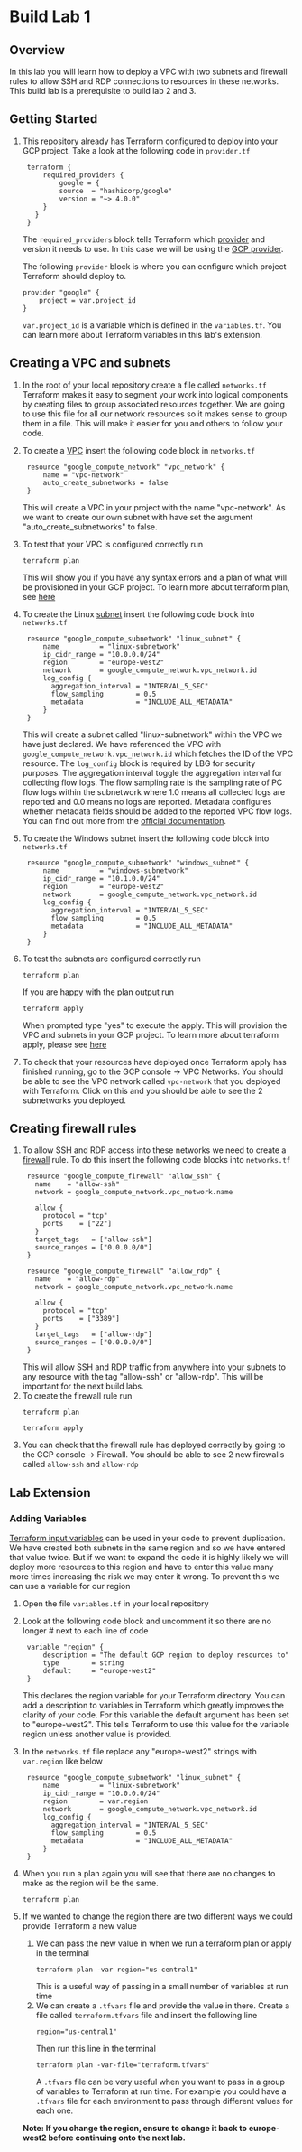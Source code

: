 # Build Lab 1
## Overview
In this lab you will learn how to deploy a VPC with two subnets and firewall rules to allow SSH and RDP connections to resources in these networks. This build lab is a prerequisite to build lab 2 and 3.

## Getting Started

1. This repository already has Terraform configured to deploy into your GCP project. Take a look at the following code in `provider.tf`
   ```
    terraform {
        required_providers {
            google = {
            source  = "hashicorp/google"
            version = "~> 4.0.0"
        }
      }
    }
    ```
    The `required_providers` block tells Terraform which [provider](https://developer.hashicorp.com/terraform/language/providers) and version it needs to use. In this case we will be using the [GCP provider](https://registry.terraform.io/providers/hashicorp/google/latest/docs).

    The following `provider` block is where you can configure which project Terraform should deploy to.
    ```
    provider "google" {
        project = var.project_id
    }
    ```
    `var.project_id` is a variable which is defined in the `variables.tf`. You can learn more about Terraform variables in this lab's extension.

## Creating a VPC and subnets
1. In the root of your local repository create a file called `networks.tf`
   Terraform makes it easy to segment your work into logical components by creating files to group associated resources together. We are going to use this file for all our network resources so it makes sense to group them in a file. This will make it easier for you and others to follow your code.

2. To create a [VPC](https://registry.terraform.io/providers/hashicorp/google/latest/docs/resources/compute_network) insert the following code block in `networks.tf`
   ```
    resource "google_compute_network" "vpc_network" {
        name = "vpc-network"
        auto_create_subnetworks = false
    }
   ```
   This will create a VPC in your project with the name "vpc-network". As we want to create our own subnet with have set the argument "auto_create_subnetworks" to false.

3. To test that your VPC is configured correctly run
   ```
   terraform plan
   ```
   This will show you if you have any syntax errors and a plan of what will be provisioned in your GCP project. To learn more about terraform plan, see [here](https://developer.hashicorp.com/terraform/cli/commands/plan)

4. To create the Linux [subnet](https://registry.terraform.io/providers/hashicorp/google/latest/docs/resources/compute_subnetwork) insert the following code block into `networks.tf`
   ```
    resource "google_compute_subnetwork" "linux_subnet" {
        name          = "linux-subnetwork"
        ip_cidr_range = "10.0.0.0/24"
        region        = "europe-west2"
        network       = google_compute_network.vpc_network.id
        log_config {
          aggregation_interval = "INTERVAL_5_SEC"
          flow_sampling        = 0.5
          metadata             = "INCLUDE_ALL_METADATA"
        }
    }
   ```
   This will create a subnet called "linux-subnetwork" within the VPC we have just declared. We have referenced the VPC with `google_compute_network.vpc_network.id` which fetches the ID of the VPC resource. The `log_config` block is required by LBG for security purposes. The aggregation interval toggle the aggregation interval for collecting flow logs. The flow sampling rate is the sampling rate of PC flow logs within the subnetwork where 1.0 means all collected logs are reported and 0.0 means no logs are reported. Metadata configures whether metadata fields should be added to the reported VPC flow logs. You can find out more from the [official documentation](https://registry.terraform.io/providers/hashicorp/google/latest/docs/resources/compute_subnetwork).

5. To create the Windows subnet insert the following code block into `networks.tf`
   ```
    resource "google_compute_subnetwork" "windows_subnet" {
        name          = "windows-subnetwork"
        ip_cidr_range = "10.1.0.0/24"
        region        = "europe-west2"
        network       = google_compute_network.vpc_network.id
        log_config {
          aggregation_interval = "INTERVAL_5_SEC"
          flow_sampling        = 0.5
          metadata             = "INCLUDE_ALL_METADATA"
        }
    }
   ```

6. To test the subnets are configured correctly run
   ```
   terraform plan
   ```
   If you are happy with the plan output run
   ```
   terraform apply
   ```
   When  prompted type "yes" to execute the apply. This will provision the VPC and subnets in your GCP project. To learn more about terraform apply, please see [here](https://developer.hashicorp.com/terraform/cli/commands/apply)

7. To check that your resources have deployed once Terraform apply has finished running, go to the GCP console -> VPC Networks. You should be able to see the VPC network called `vpc-network` that you deployed with Terraform. Click on this and you should be able to see the 2 subnetworks you deployed.

## Creating firewall rules
1. To allow SSH and RDP access into these networks we need to create a [firewall](https://registry.terraform.io/providers/hashicorp/google/latest/docs/resources/compute_firewall) rule. To do this insert the following code blocks into `networks.tf`
   ```
    resource "google_compute_firewall" "allow_ssh" {
      name    = "allow-ssh"
      network = google_compute_network.vpc_network.name

      allow {
        protocol = "tcp"
        ports    = ["22"]
      }
      target_tags   = ["allow-ssh"]
      source_ranges = ["0.0.0.0/0"]
    }

    resource "google_compute_firewall" "allow_rdp" {
      name    = "allow-rdp"
      network = google_compute_network.vpc_network.name

      allow {
        protocol = "tcp"
        ports    = ["3389"]
      }
      target_tags   = ["allow-rdp"]
      source_ranges = ["0.0.0.0/0"]
    }

   ```
   This will allow SSH and RDP traffic from anywhere into your subnets to any resource with the tag "allow-ssh" or "allow-rdp". This will be important for the next build labs.
2. To create the firewall rule run
   ```
   terraform plan
   ```
   ```
   terraform apply
   ```
3. You can check that the firewall rule has deployed correctly by going to the GCP console -> Firewall. You should be able to see 2 new firewalls called `allow-ssh` and `allow-rdp`

## Lab Extension
### Adding Variables
[Terraform input variables](https://developer.hashicorp.com/terraform/language/values/variables) can be used in your code to prevent duplication. We have created both subnets in the same region and so we have entered that value twice. But if we want to expand the code it is highly likely we will deploy more resources to this region and have to enter this value many more times increasing the risk we may enter it wrong. To prevent this we can use a variable for our region
1. Open the file `variables.tf` in your local repository

2. Look at the following code block and uncomment it so there are no longer # next to each line of code
   ```
    variable "region" {
        description = "The default GCP region to deploy resources to"
        type        = string
        default     = "europe-west2"
    }
   ```
   This declares the region variable for your Terraform directory. You can add a description to variables in Terraform which greatly improves the clarity of your code. For this variable the default argument has been set to "europe-west2". This tells Terraform to use this value for the variable region unless another value is provided.

3. In the `networks.tf` file replace any "europe-west2" strings with `var.region` like below
   ```
    resource "google_compute_subnetwork" "linux_subnet" {
        name          = "linux-subnetwork"
        ip_cidr_range = "10.0.0.0/24"
        region        = var.region
        network       = google_compute_network.vpc_network.id
        log_config {
          aggregation_interval = "INTERVAL_5_SEC"
          flow_sampling        = 0.5
          metadata             = "INCLUDE_ALL_METADATA"
        }
    }
   ```

4. When you run a plan again you will see that there are no changes to make as the region will be the same.
   ```
   terraform plan
   ```

5. If we wanted to change the region there are two different ways we could provide Terraform a new value
   1. We can pass the new value in when we run a terraform plan or apply in the terminal
      ```
      terraform plan -var region="us-central1"
      ```
      This is a useful way of passing in a small number of variables at run time
    2. We can create a `.tfvars` file and provide the value in there. Create a file called `terraform.tfvars` file and insert the following line
       ```
       region="us-central1"
       ```
       Then run this line in the terminal
       ```
       terraform plan -var-file="terraform.tfvars"
       ```
       A `.tfvars` file can be very useful when you want to pass in a group of variables to Terraform at run time. For example you could have a `.tfvars` file for each environment to pass through different values for each one.


     **Note: If you change the region, ensure to change it back to europe-west2 before continuing onto the next lab.**
